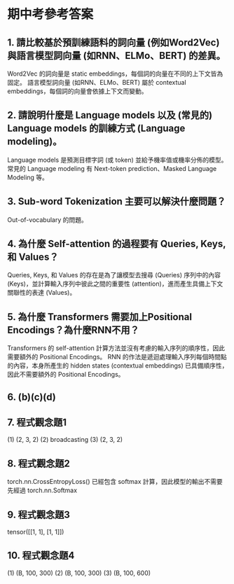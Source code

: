 # 期中考參考答案

## 1. 請比較基於預訓練語料的詞向量 (例如Word2Vec) 與語言模型詞向量 (如RNN、ELMo、BERT) 的差異。
Word2Vec 的詞向量是 static embeddings，每個詞的向量在不同的上下文皆為固定。
語言模型詞向量 (如RNN、ELMo、BERT) 屬於 contextual embeddings，每個詞的向量會依據上下文而變動。

## 2. 請說明什麼是 Language models 以及 (常見的) Language models 的訓練方式 (Language modeling)。
Language models 是預測目標字詞 (或 token) 並給予機率值或機率分佈的模型。
常見的 Language modeling 有 Next-token prediction、Masked Language Modeling 等。

## 3. Sub-word Tokenization 主要可以解決什麼問題？
Out-of-vocabulary 的問題。

## 4. 為什麼 Self-attention 的過程要有 Queries, Keys, 和 Values？
Queries, Keys, 和 Values 的存在是為了讓模型去搜尋 (Queries) 序列中的內容 (Keys)，並計算輸入序列中彼此之間的重要性 (attention)，進而產生具備上下文關聯性的表達 (Values)。

## 5. 為什麼 Transformers 需要加上Positional Encodings？為什麼RNN不用？
Transformers 的 self-attention 計算方法並沒有考慮的輸入序列的順序性，因此需要額外的 Positional Encodings。
RNN 的作法是遞迴處理輸入序列每個時間點的內容，本身所產生的 hidden states (contextual embeddings) 已具備順序性，因此不需要額外的 Positional Encodings。

## 6. (b)(c)(d)

## 7. 程式觀念題1
(1) (2, 3, 2)
(2) broadcasting
(3) (2, 3, 2)

## 8. 程式觀念題2
torch.nn.CrossEntropyLoss() 已經包含 softmax 計算，因此模型的輸出不需要先經過 torch.nn.Softmax

## 9. 程式觀念題3
tensor([[1, 1],
        [1, 1]])

## 10. 程式觀念題4
(1) (B, 100, 300)
(2) (B, 100, 300)
(3) (B, 100, 600)